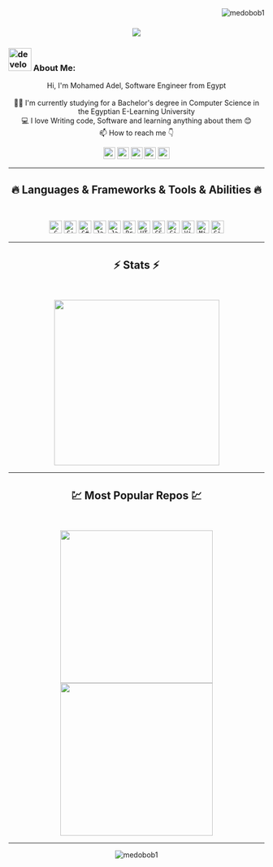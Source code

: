 <img align="right" src="https://visitor-badge.laobi.icu/badge?page_id=medobob1/medobob1" alt="medobob1">    
<!-- [![Typing SVG](http://readme-typing-svg.herokuapp.com?font=Fira+Code&size=15&pause=1000&width=435&lines=Howdy%2C+and+welcome+to+my+profile+%F0%9F%98%81;My+name+is+Mohamed+Adel+but+you+call+me+Medo+%F0%9F%98%8A;I'm+a+programming+polyglot+%E2%9D%A4;Who+loves+to+speak+in+the+languages+of+the+digital+world+%F0%9F%98%8E;I+love+all+kinds+of+Software+Development+%F0%9F%A4%97)](https://git.io/typing-svg)  -->

<h1 align="center">
  <a href="https://git.io/typing-svg">
    <img src="http://readme-typing-svg.herokuapp.com?font=Fira+Code&size=15&pause=1000&width=435&lines=Howdy%2C+and+welcome+to+my+profile+%F0%9F%98%81;My+name+is+Mohamed+Adel+but+you+call+me+Medo+%F0%9F%98%8A;I'm+a+programming+polyglot+%E2%9D%A4;Who+loves+to+speak+in+the+languages+of+the+digital+world+%F0%9F%98%8E;I+love+all+kinds+of+Software+Development+%F0%9F%A4%97">
  </a>
</h1>
   
###  <img src="/images/Developer.gif" alt="developer gif"  height="45px">  About Me:
<p align="center">
  Hi, I'm Mohamed Adel, Software Engineer from Egypt
  <br>
  <br>
  👨‍🎓 I'm currently studying for a Bachelor's degree in Computer Science in the Egyptian E-Learning University
  <br>
  💻 I love Writing code, Software and learning anything about them 😊
  <br>
  📫 How to reach me 👇
</p>
<p align="center"> <a href="https://www.linkedin.com/in/mohamed-adel-dev/"><img src="https://img.shields.io/badge/linkedin-%230077B5.svg?&style=for-the-badge&logo=linkedin&logoColor=white" height=23></a> <a href="mailto:moadelwo77@gmail.com"><img src="https://img.shields.io/badge/Gmail-D14836?style=for-the-badge&logo=gmail&logoColor=white" height=23></a> <a href="http://wa.me//201287231102"><img src="https://img.shields.io/badge/WhatsApp-25D366?style=for-the-badge&logo=whatsapp&logoColor=white" height=23></a> <a href="https://www.facebook.com/mohamedadeldev"><img src="https://img.shields.io/badge/Facebook-1877F2?style=for-the-badge&logo=facebook&logoColor=white" height=23></a> <a href="https://github.com/medobob1/"><img src="https://img.shields.io/badge/GitHub-100000?style=for-the-badge&logo=github&logoColor=white" height=23></a></p>
<hr>
<h2 align="center">🔥 Languages & Frameworks & Tools & Abilities 🔥</h2><br>
<p align="center">
  <code><img title="C" height="25" src="https://upload.wikimedia.org/wikipedia/commons/1/18/C_Programming_Language.svg"></code>
  <code><img title="C++" height="25" src="https://upload.wikimedia.org/wikipedia/commons/1/18/ISO_C%2B%2B_Logo.svg"></code>
  <code><img title="C#" height="25" src="https://upload.wikimedia.org/wikipedia/commons/0/0d/C_Sharp_wordmark.svg"></code>
  <code><img title="Java" height="25" src="https://upload.wikimedia.org/wikipedia/commons/b/bc/Faenza-text-x-java.svg"></code>
  <code><img title="Javascript" height="25" src="https://upload.wikimedia.org/wikipedia/commons/9/99/Unofficial_JavaScript_logo_2.svg"></code>
  <code><img title="Problem Solving" height="25" src="https://upload.wikimedia.org/wikipedia/commons/a/a6/Rubik%27s_cube.svg"></code>
  <code><img title="HTML5" height="25" src="https://upload.wikimedia.org/wikipedia/commons/6/61/HTML5_logo_and_wordmark.svg"></code>
  <code><img title="CSS" height="25" src="https://upload.wikimedia.org/wikipedia/commons/d/d5/CSS3_logo_and_wordmark.svg"></code>
  <code><img title="Git" height="25" src="https://upload.wikimedia.org/wikipedia/commons/e/e0/Git-logo.svg"></code>
  <code><img title="Visual Studio Code" height="25" src="https://upload.wikimedia.org/wikipedia/commons/9/9a/Visual_Studio_Code_1.35_icon.svg"></code>
  <code><img title="Microsoft Visual Studio" height="25" src="https://upload.wikimedia.org/wikipedia/commons/2/2c/Visual_Studio_Icon_2022.svg"></code>
  <code><img title="GitHub" height="25" src="https://upload.wikimedia.org/wikipedia/commons/9/95/Font_Awesome_5_brands_github.svg"></code>
</p>
<hr>

<h2 align="center">⚡ Stats ⚡</h2>
<br>



<p align="center">
<a href="https://github.com/medobob1/">
      <img width=325  src="[![Top Langs](https://github-readme-stats.vercel.app/api/top-langs/?username=medobob1)](https://github.com/anuraghazra/github-readme-stats)" />
 </a>
</p>

<hr>
<h2 align="center">💹 Most Popular Repos 💹</h2>
<br>
<p align="center">
<a href="https://github.com/medobob1/Medobob">
  <img width=300 align="center" src="https://github-readme-stats.vercel.app/api/pin/?username=medobob1&repo=Medobob&title_color=ffffff&text_color=c9cacc&icon_color=2bbc8a&bg_color=1d1f21" />
</a>   
  
<a href="https://github.com/medobob1/Contact-app">
  <img width=300 align="center" src="https://github-readme-stats.vercel.app/api/pin/?username=medobob1&repo=Contact-app&title_color=ffffff&text_color=c9cacc&icon_color=2bbc8a&bg_color=1d1f21" />
</a>    

</p>

<hr>

<p  align="center">
<img src="https://visitor-badge.laobi.icu/badge?page_id=medobob1" alt="medobob1"/>       
</p>

